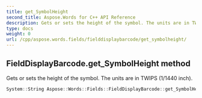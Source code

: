 ```yaml
---
title: get_SymbolHeight
second_title: Aspose.Words for C++ API Reference
description: Gets or sets the height of the symbol. The units are in TWIPS (1/1440 inch). 
type: docs
weight: 0
url: /cpp/aspose.words.fields/fielddisplaybarcode/get_symbolheight/
---
```

## FieldDisplayBarcode.get_SymbolHeight method


Gets or sets the height of the symbol. The units are in TWIPS (1/1440 inch).

```cpp
System::String Aspose::Words::Fields::FieldDisplayBarcode::get_SymbolHeight()
```

